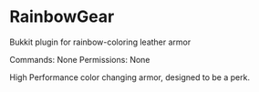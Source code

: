 RainbowGear
===========

Bukkit plugin for rainbow-coloring leather armor


Commands: None
Permissions: None

High Performance color changing armor, designed to be a perk.

